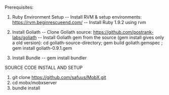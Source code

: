 Prerequisites:

1. Ruby Environment Setup
-- Install RVM & setup environments: https://rvm.beginrescueend.com/
-- Install Ruby 1.9.2 using rvm

2. Install Goliath
-- Clone Goliath source: https://github.com/postrank-labs/goliath
-- Install Goliath gem from the source (gem install gives only a old version): cd goliath-source-directory; gem build goliath.gemspec ; gem install goliath-0.9.1.gem

3. Install Bundle
-- gem install bundler

SOURCE CODE INSTALL AND SETUP

1. git clone https://github.com/safuus/MobX.git
2. cd mobx/mobxserver
3. bundle install

